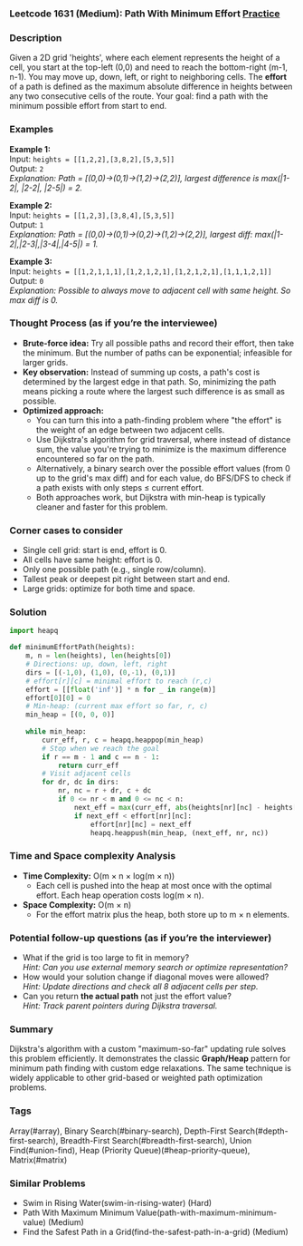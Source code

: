 ### Leetcode 1631 (Medium): Path With Minimum Effort [Practice](https://leetcode.com/problems/path-with-minimum-effort)

### Description  
Given a 2D grid 'heights', where each element represents the height of a cell, you start at the top-left (0,0) and need to reach the bottom-right (m-1, n-1). You may move up, down, left, or right to neighboring cells. The **effort** of a path is defined as the maximum absolute difference in heights between any two consecutive cells of the route. Your goal: find a path with the minimum possible effort from start to end.

### Examples  

**Example 1:**  
Input: `heights = [[1,2,2],[3,8,2],[5,3,5]]`  
Output: `2`  
*Explanation: Path = [(0,0)->(0,1)->(1,2)->(2,2)], largest difference is max(|1-2|, |2-2|, |2-5|) = 2.*

**Example 2:**  
Input: `heights = [[1,2,3],[3,8,4],[5,3,5]]`  
Output: `1`  
*Explanation: Path = [(0,0)->(0,1)->(0,2)->(1,2)->(2,2)], largest diff: max(|1-2|,|2-3|,|3-4|,|4-5|) = 1.*

**Example 3:**  
Input: `heights = [[1,2,1,1,1],[1,2,1,2,1],[1,2,1,2,1],[1,1,1,2,1]]`  
Output: `0`  
*Explanation: Possible to always move to adjacent cell with same height. So max diff is 0.*

### Thought Process (as if you’re the interviewee)  
- **Brute-force idea:** Try all possible paths and record their effort, then take the minimum. But the number of paths can be exponential; infeasible for larger grids.
- **Key observation:** Instead of summing up costs, a path's cost is determined by the largest edge in that path. So, minimizing the path means picking a route where the largest such difference is as small as possible.
- **Optimized approach:**
  - You can turn this into a path-finding problem where "the effort" is the weight of an edge between two adjacent cells.
  - Use Dijkstra's algorithm for grid traversal, where instead of distance sum, the value you're trying to minimize is the maximum difference encountered so far on the path.
  - Alternatively, a binary search over the possible effort values (from 0 up to the grid's max diff) and for each value, do BFS/DFS to check if a path exists with only steps ≤ current effort.
  - Both approaches work, but Dijkstra with min-heap is typically cleaner and faster for this problem.

### Corner cases to consider  
- Single cell grid: start is end, effort is 0.
- All cells have same height: effort is 0.
- Only one possible path (e.g., single row/column).
- Tallest peak or deepest pit right between start and end.
- Large grids: optimize for both time and space.

### Solution

```python
import heapq

def minimumEffortPath(heights):
    m, n = len(heights), len(heights[0])
    # Directions: up, down, left, right
    dirs = [(-1,0), (1,0), (0,-1), (0,1)]
    # effort[r][c] = minimal effort to reach (r,c)
    effort = [[float('inf')] * n for _ in range(m)]
    effort[0][0] = 0
    # Min-heap: (current max effort so far, r, c)
    min_heap = [(0, 0, 0)]
    
    while min_heap:
        curr_eff, r, c = heapq.heappop(min_heap)
        # Stop when we reach the goal
        if r == m - 1 and c == n - 1:
            return curr_eff
        # Visit adjacent cells
        for dr, dc in dirs:
            nr, nc = r + dr, c + dc
            if 0 <= nr < m and 0 <= nc < n:
                next_eff = max(curr_eff, abs(heights[nr][nc] - heights[r][c]))
                if next_eff < effort[nr][nc]:
                    effort[nr][nc] = next_eff
                    heapq.heappush(min_heap, (next_eff, nr, nc))
```

### Time and Space complexity Analysis  

- **Time Complexity:** O(m × n × log(m × n))
  - Each cell is pushed into the heap at most once with the optimal effort. Each heap operation costs log(m × n).
- **Space Complexity:** O(m × n) 
  - For the effort matrix plus the heap, both store up to m × n elements.


### Potential follow-up questions (as if you’re the interviewer)  

- What if the grid is too large to fit in memory?  
  *Hint: Can you use external memory search or optimize representation?*
- How would your solution change if diagonal moves were allowed?  
  *Hint: Update directions and check all 8 adjacent cells per step.*
- Can you return **the actual path** not just the effort value?  
  *Hint: Track parent pointers during Dijkstra traversal.*

### Summary
Dijkstra's algorithm with a custom "maximum-so-far" updating rule solves this problem efficiently. It demonstrates the classic **Graph/Heap** pattern for minimum path finding with custom edge relaxations. The same technique is widely applicable to other grid-based or weighted path optimization problems.

### Tags
Array(#array), Binary Search(#binary-search), Depth-First Search(#depth-first-search), Breadth-First Search(#breadth-first-search), Union Find(#union-find), Heap (Priority Queue)(#heap-priority-queue), Matrix(#matrix)

### Similar Problems
- Swim in Rising Water(swim-in-rising-water) (Hard)
- Path With Maximum Minimum Value(path-with-maximum-minimum-value) (Medium)
- Find the Safest Path in a Grid(find-the-safest-path-in-a-grid) (Medium)